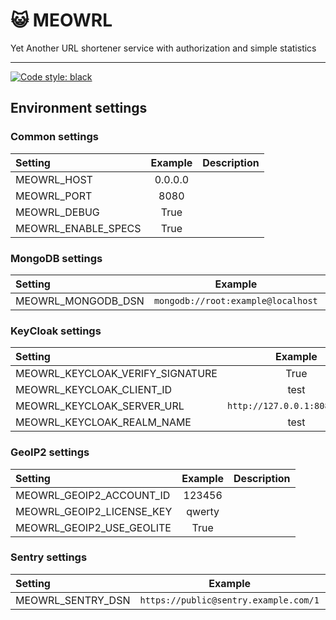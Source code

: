 😺 MEOWRL
===

Yet Another URL shortener service with authorization and simple statistics

---

[![Code style: black](https://img.shields.io/badge/code%20style-black-000000.svg)](https://github.com/psf/black)

## Environment settings

### Common settings

| Setting | Example | Description |
| :--- | :---: | :--- |
| MEOWRL_HOST | 0.0.0.0 | |
| MEOWRL_PORT | 8080 | |
| MEOWRL_DEBUG | True | |
| MEOWRL_ENABLE_SPECS | True | |

### MongoDB settings

| Setting | Example | Description |
| :--- | :---: | :--- |
| MEOWRL_MONGODB_DSN | `mongodb://root:example@localhost` | |

### KeyCloak settings

| Setting | Example | Description |
| :--- | :---: | :--- |
| MEOWRL_KEYCLOAK_VERIFY_SIGNATURE | True | |
| MEOWRL_KEYCLOAK_CLIENT_ID | test | |
| MEOWRL_KEYCLOAK_SERVER_URL | `http://127.0.0.1:8080/auth/` | |
| MEOWRL_KEYCLOAK_REALM_NAME | test | |

### GeoIP2 settings

| Setting | Example | Description |
| :--- | :---: | :--- |
| MEOWRL_GEOIP2_ACCOUNT_ID | 123456 | |
| MEOWRL_GEOIP2_LICENSE_KEY | qwerty | |
| MEOWRL_GEOIP2_USE_GEOLITE | True | |

### Sentry settings

| Setting | Example | Description |
| :--- | :---: | :--- |
| MEOWRL_SENTRY_DSN | `https://public@sentry.example.com/1` | |
